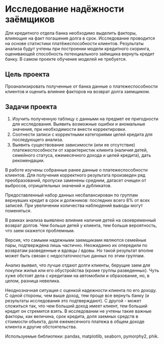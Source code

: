# Исследование надёжности заёмщиков

Для кредитного отдела банка необходимо выделить факторы, влияющие на факт погашения долга в срок. Исследование проводится на основе статистики платёжеспособности клиентов. Результаты анализа будут учтены при построении модели кредитного скоринга, оценивающей способность потенциального заёмщика вернуть кредит банку. В самом проекте обучение моделей не требуется.

## Цель проекта

Проанализировать полученные от банка данные о платежеспособности клиентов и оценить влияние факторов на возврат долга заемщиком.

## Задачи проекта

1.	Изучить полученную таблицу с данными на предмет ее пригодности для исследования. Выявить возможные ошибки и аномальные значения, при необходимости внести корректировки.
2. Соотнести записи с корректными категориями целей кредита для последующего анализа.
3. Выявить существование зависимости (или ее отсутствие) платежеспособности от характеристик клиента (наличия детей, семейного статуса, ежемесячного дохода и целей кредита), дать рекомендации.


В работе изучены собранные ранее данные о платежеспособности клиентов. Для получения корректного результата произведен ряд преобразований, пропуски заменены средним, датасет очищен от выбросов, отрицательных значений и дубликатов.

Предоставленный набор данных несбалансирован по группам вернувших кредит в срок и должников: последних всего 8% от всех записей. При увеличении количества наблюдений выводы могут поменяться.

В рамках анализа выявлено влияние наличия детей на своевременный возврат долгов. Чем больше детей у клиента, тем больше вероятность, что заем окажется проблемным.

Версия, что самыми надежными заемщиками являются семейные пары, подтверждена лишь частично. Неожиданно их опередили по возвратам разведенные и вдовцы / вдовы. Но такой результат вполне может быть связан с недостаточностью данных по этим группам.

Анализ выявил, что лучше отдают долги клиенты, берущие заем для покупки жилья или его обустройства (кроме группы разведенных). Чуть хуже обстоят дела с кредитами на автомобили и образование, но, в целом, разница невелика.

Неоднозначная ситуация с оценкой надежности клиента по его доходу. С одной стороны, чем выше доход, тем проще все вернуть банку (и результаты исследования это подтверждают). С другой - может сложиться так, что чем больший доход имеет клиент, тем больший кредит он стремится взять. В исследовании не учтены такие важные факторы, как величина, срок кредита, доля заемных средств в стоимости объекта, доля ежемесячного платежа в общем доходе клиента и другие обстоятельства.


Используемые библиотеки: pandas, matplotlib, seaborn, pymorphy2, phik.
